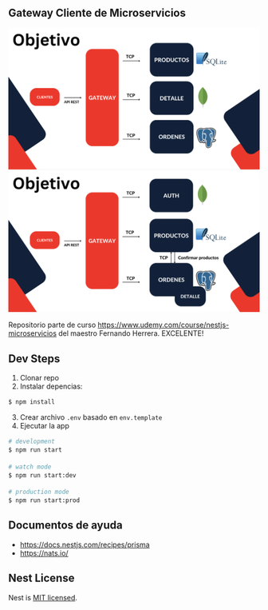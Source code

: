 
## Gateway Cliente de Microservicios

![objetivo](Objetivo.png)
![objetivo-2](Objetivo-2.png)

Repositorio parte de curso https://www.udemy.com/course/nestjs-microservicios
del maestro Fernando Herrera.
EXCELENTE!

## Dev Steps 

1. Clonar repo
2. Instalar depencias:
```bash
$ npm install
```
3. Crear archivo `.env` basado en `env.template`
4. Ejecutar la app 
```bash
# development
$ npm run start

# watch mode
$ npm run start:dev

# production mode
$ npm run start:prod
```

## Documentos de ayuda

- https://docs.nestjs.com/recipes/prisma
- https://nats.io/


## Nest License

Nest is [MIT licensed](LICENSE).
